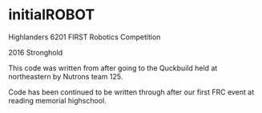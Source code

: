 # initialROBOT

Highlanders 6201 FIRST Robotics Competition

2016 Stronghold 

This code was written from after going to the Quckbuild held at northeastern by Nutrons team 125.

Code has been continued to be written through after our first FRC event at reading memorial highschool.
